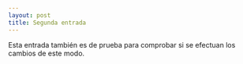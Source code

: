 ```yaml
---
layout: post
title: Segunda entrada
---
```


Esta entrada también es de prueba para comprobar si se efectuan los cambios de este modo.
